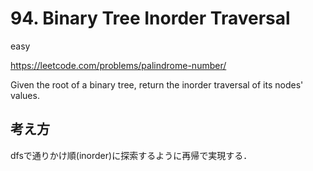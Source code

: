 # 94. Binary Tree Inorder Traversal

easy

https://leetcode.com/problems/palindrome-number/

Given the root of a binary tree, return the inorder traversal of its nodes' values.

## 考え方

dfsで通りかけ順(inorder)に探索するように再帰で実現する．
